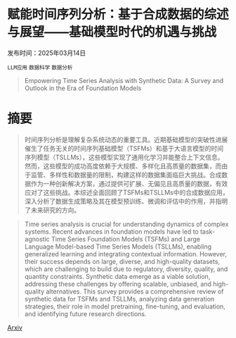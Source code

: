# 赋能时间序列分析：基于合成数据的综述与展望——基础模型时代的机遇与挑战

发布时间：2025年03月14日

`LLM应用` `数据科学` `数据分析`

> Empowering Time Series Analysis with Synthetic Data: A Survey and Outlook in the Era of Foundation Models

# 摘要

> 时间序列分析是理解复杂系统动态的重要工具。近期基础模型的突破性进展催生了任务无关的时间序列基础模型（TSFMs）和基于大语言模型的时间序列模型（TSLLMs），这些模型实现了通用化学习并能整合上下文信息。然而，这些模型的成功高度依赖于大规模、多样化且高质量的数据集，而由于监管、多样性和数据量的限制，构建这样的数据集面临巨大挑战。合成数据作为一种创新解决方案，通过提供可扩展、无偏见且高质量的数据，有效应对了这些挑战。本综述全面回顾了TSFMs和TSLLMs中的合成数据应用，深入分析了数据生成策略及其在模型预训练、微调和评估中的作用，并指明了未来研究的方向。

> Time series analysis is crucial for understanding dynamics of complex systems. Recent advances in foundation models have led to task-agnostic Time Series Foundation Models (TSFMs) and Large Language Model-based Time Series Models (TSLLMs), enabling generalized learning and integrating contextual information. However, their success depends on large, diverse, and high-quality datasets, which are challenging to build due to regulatory, diversity, quality, and quantity constraints. Synthetic data emerge as a viable solution, addressing these challenges by offering scalable, unbiased, and high-quality alternatives. This survey provides a comprehensive review of synthetic data for TSFMs and TSLLMs, analyzing data generation strategies, their role in model pretraining, fine-tuning, and evaluation, and identifying future research directions.

[Arxiv](https://arxiv.org/abs/2503.11411)